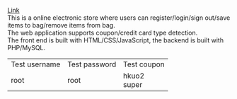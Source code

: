 <a href="http://codd.cs.gsu.edu/~hkuo2/Project3/welcome.php">Link</a><br/>
This is a online electronic store where users can register/login/sign out/save items to bag/remove items from bag.<br/>
The web application supports coupon/credit card type detection.<br/>
The front end is built with HTML/CSS/JavaScript, the backend is built with PHP/MySQL.<br/>
<table>
<tr>
  <td>Test username</td>
  <td>Test password</td>
  <td>Test coupon</td>
</tr>
<tr>
  <td>root</td>
  <td>root</td>
  <td>hkuo2<br/>super</td>
</tr>
</table>
